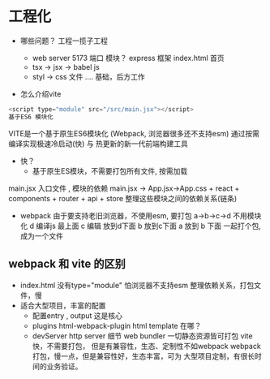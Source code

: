 # 工程化

- 哪些问题？ 工程一揽子工程
    - web server 5173 端口 模块？ express 框架
        index.html 首页
    - tsx -> jsx -> babel js
    - styl -> css 文件
    ....
    基础，后方工作

- 怎么介绍vite
```js
<script type="module" src="/src/main.jsx"></script>
基于ES6 模块化
```
  VITE是一个基于原生ES6模块化 (Webpack, 浏览器很多还不支持esm)
  通过按需编译实现极速冷启动(快) 与 热更新的新一代前端构建工具

  - 快？
      - 基于原生ES模块，不需要打包所有文件, 按需加载

  
  main.jsx 入口文件 , 模块的依赖 
  main.jsx -> App.jsx->App.css + react + components + router + api + store
  整理这些模块之间的依赖关系(链条)

- webpack
    由于要支持老旧浏览器，不使用esm, 要打包 
    a->b->c->d
    不用模块化
    d 编译js 最上面
    c 编辑 放到d下面
    b 放到c下面
    a 放到 b 下面
    一起打个包, 成为一个文件

## webpack 和 vite 的区别
- index.html 没有type="module" 怕浏览器不支持esm
    整理依赖关系，打包文件，慢
- 适合大型项目，丰富的配置
    - 配置entry , output 这是核心
    - plugins
        html-webpack-plugin html template 在哪？
    - devServer 
        http server 细节
    web bundler 一切静态资源皆可打包
    vite 快，不需要打包， 但是有兼容性，生态、定制性不如webpack
    webpack 打包，慢一点，但是兼容性好，生态丰富，可为
    大型项目定制，有很长时间的业务验证。